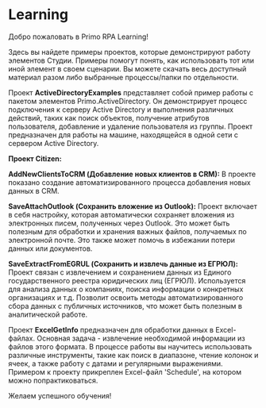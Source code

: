 # Learning


Добро пожаловать в Primo RPA Learning! 

Здесь вы найдете примеры проектов, которые демонстрируют работу элементов Студии. Примеры помогут понять, как использовать тот или иной элемент в своем сценарии. 
Вы можете скачать весь доступный материал разом либо выбранные процессы/папки по отдельности.

Проект **ActiveDirectoryExamples** представляет собой пример работы с пакетом элементов Primo.ActiveDirectory. Он демонстрирует процесс подключения к серверу Active Directory и выполнения различных действий, таких как поиск объектов, получение атрибутов пользователя, добавление и удаление пользователя из группы. Проект предназначен для работы на машине, находящейся в одной сети с сервером Active Directory.

**Проект Citizen:**

**AddNewClientsToCRM (Добавление новых клиентов в CRM):**
В проекте показано создание автоматизированного процесса добавления новых данных в CRM.

**SaveAttachOutlook (Сохранить вложение из Outlook):**
Проект включает в себя настройку, которая автоматически сохраняет вложения из электронных писем, полученных через Outlook.
Это может быть полезным для обработки и хранения важных файлов, получаемых по электронной почте. Это также может помочь в избежании потери данных или документов. 

**SaveExtractFromEGRUL (Сохранить и извлечь данные из ЕГРЮЛ):**
Проект связан с извлечением и сохранением данных из Единого государственного реестра юридических лиц (ЕГРЮЛ).
Используется для анализа данных о компаниях, поиска информации о конкретных организациях и т.д. Позволит освоить методы автоматизированного сбора данных с публичных источников, что может быть полезным в аналитической работе.

Проект **ExcelGetInfo** предназначен для обработки данных в Excel-файлах. Основная задача - извлечение необходимой информации из файлов этого формата.
В процессе работы вы научитесь использовать различные инструменты, такие как поиск в диапазоне, чтение колонок и ячеек, а также работу с датами и регулярными выражениями. Примером к проекту прикреплен Excel-файл 'Schedule', на котором можно попрактиковаться.

Желаем успешного обучения!
